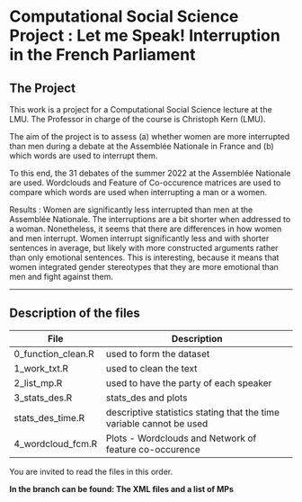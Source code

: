 # Computational Social Science Project : Let me Speak! Interruption in the French Parliament

## The Project

This work is a project for a Computational Social Science lecture at the LMU. The Professor in charge of the course is Christoph Kern (LMU).

The aim of the project is to assess (a) whether women are more interrupted than men during a debate at the Assemblée Nationale in France and (b) which words are used to interrupt them.

To this end, the 31 debates of the summer 2022 at the Assemblée Nationale are used. Wordclouds and Feature of Co-occurence matrices are used to compare which words are used when interrupting a man or a women.

Results :  Women are significantly less interrupted than men at the Assemblée Nationale. The interruptions are a bit shorter when addressed to a woman. Nonetheless, it seems that there are differences in how women and men interrupt. Women interrupt significantly less and with shorter sentences in average, but likely with more constructed arguments rather than only emotional sentences. This is interesting, because it means that women integrated gender stereotypes that they are more emotional than men and fight against them.



-----

## Description of the files

| File    | Description |
| ------- | ------- |
|0_function_clean.R | used to form the dataset |
| 1_work_txt.R | used to clean the text |
| 2_list_mp.R | used to have the party of each speaker|
| 3_stats_des.R | stats_des and plots|
| stats_des_time.R  | descriptive statistics stating that the time variable cannot be used |
| 4_wordcloud_fcm.R | Plots -  Wordclouds and Network of feature co-occurence | 

You are invited to read the files in this order.

**In the branch can be found: 
The XML files and a list of MPs**


